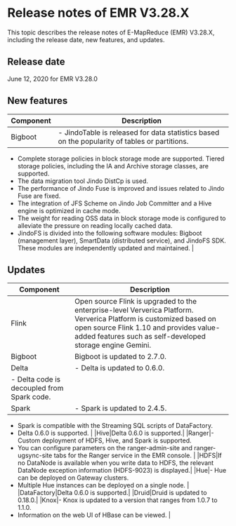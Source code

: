 # Release notes of EMR V3.28.X

This topic describes the release notes of E-MapReduce \(EMR\) V3.28.X, including the release date, new features, and updates.

## Release date

June 12, 2020 for EMR V3.28.0

## New features

|Component|Description|
|---------|-----------|
|Bigboot|-   JindoTable is released for data statistics based on the popularity of tables or partitions.
-   Complete storage policies in block storage mode are supported. Tiered storage policies, including the IA and Archive storage classes, are supported.
-   The data migration tool Jindo DistCp is used.
-   The performance of Jindo Fuse is improved and issues related to Jindo Fuse are fixed.
-   The integration of JFS Scheme on Jindo Job Committer and a Hive engine is optimized in cache mode.
-   The weight for reading OSS data in block storage mode is configured to alleviate the pressure on reading locally cached data.
-   JindoFS is divided into the following software modules: Bigboot \(management layer\), SmartData \(distributed service\), and JindoFS SDK. These modules are independently updated and maintained. |

## Updates

|Component|Description|
|---------|-----------|
|Flink|Open source Flink is upgraded to the enterprise-level Ververica Platform. Ververica Platform is customized based on open source Flink 1.10 and provides value-added features such as self-developed storage engine Gemini.|
|Bigboot|Bigboot is updated to 2.7.0.|
|Delta|-   Delta is updated to 0.6.0.
-   Delta code is decoupled from Spark code. |
|Spark|-   Spark is updated to 2.4.5.
-   Spark is compatible with the Streaming SQL scripts of DataFactory.
-   Delta 0.6.0 is supported. |
|Hive|Delta 0.6.0 is supported.|
|Ranger|-   Custom deployment of HDFS, Hive, and Spark is supported.
-   You can configure parameters on the ranger-admin-site and ranger-ugsync-site tabs for the Ranger service in the EMR console. |
|HDFS|If no DataNode is available when you write data to HDFS, the relevant DataNode exception information \(HDFS-9023\) is displayed.|
|Hue|-   Hue can be deployed on Gateway clusters.
-   Multiple Hue instances can be deployed on a single node. |
|DataFactory|Delta 0.6.0 is supported.|
|Druid|Druid is updated to 0.18.0.|
|Knox|-   Knox is updated to a version that ranges from 1.0.7 to 1.1.0.
-   Information on the web UI of HBase can be viewed. |

